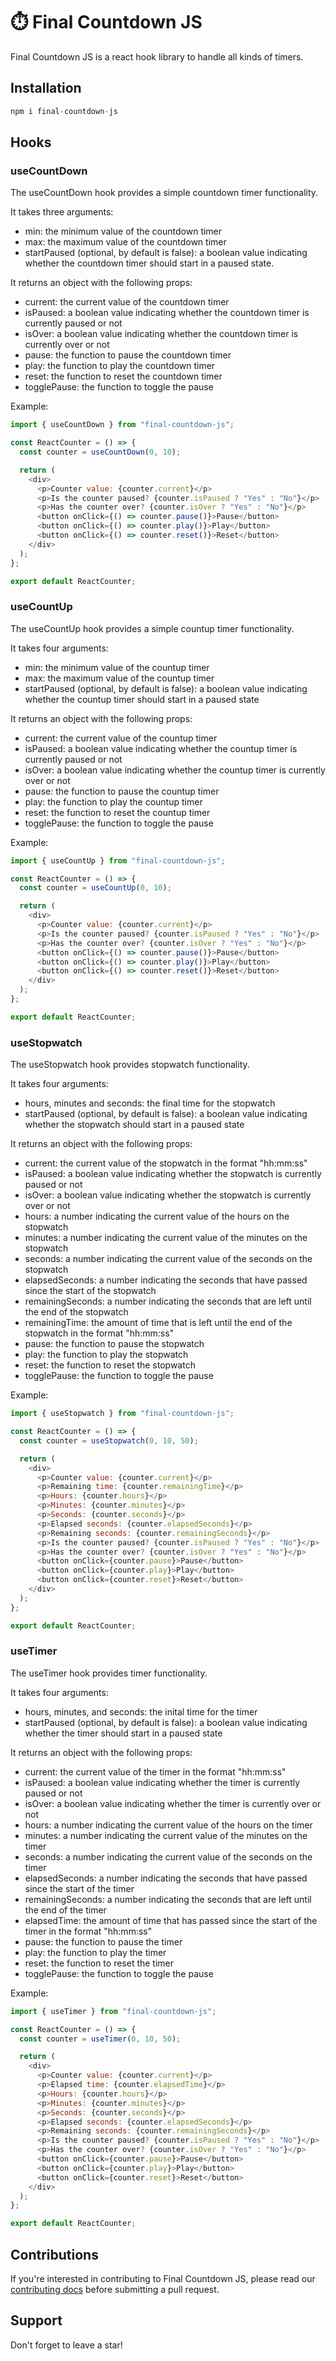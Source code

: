 # ⏱️ Final Countdown JS

Final Countdown JS is a react hook library to handle all kinds of timers.

## Installation

```js
npm i final-countdown-js
```

## Hooks

### useCountDown

The useCountDown hook provides a simple countdown timer functionality.

It takes three arguments:

- min: the minimum value of the countdown timer
- max: the maximum value of the countdown timer
- startPaused (optional, by default is false): a boolean value indicating whether the countdown timer should start in a paused state.

It returns an object with the following props:

- current: the current value of the countdown timer
- isPaused: a boolean value indicating whether the countdown timer is currently paused or not
- isOver: a boolean value indicating whether the countdown timer is currently over or not
- pause: the function to pause the countdown timer
- play: the function to play the countdown timer
- reset: the function to reset the countdown timer
- togglePause: the function to toggle the pause

Example:

```js
import { useCountDown } from "final-countdown-js";

const ReactCounter = () => {
  const counter = useCountDown(0, 10);

  return (
    <div>
      <p>Counter value: {counter.current}</p>
      <p>Is the counter paused? {counter.isPaused ? "Yes" : "No"}</p>
      <p>Has the counter over? {counter.isOver ? "Yes" : "No"}</p>
      <button onClick={() => counter.pause()}>Pause</button>
      <button onClick={() => counter.play()}>Play</button>
      <button onClick={() => counter.reset()}>Reset</button>
    </div>
  );
};

export default ReactCounter;
```

### useCountUp

The useCountUp hook provides a simple countup timer functionality.

It takes four arguments:

- min: the minimum value of the countup timer
- max: the maximum value of the countup timer
- startPaused (optional, by default is false): a boolean value indicating whether the countup timer should start in a paused state

It returns an object with the following props:

- current: the current value of the countup timer
- isPaused: a boolean value indicating whether the countup timer is currently paused or not
- isOver: a boolean value indicating whether the countup timer is currently over or not
- pause: the function to pause the countup timer
- play: the function to play the countup timer
- reset: the function to reset the countup timer
- togglePause: the function to toggle the pause

Example:

```js
import { useCountUp } from "final-countdown-js";

const ReactCounter = () => {
  const counter = useCountUp(0, 10);

  return (
    <div>
      <p>Counter value: {counter.current}</p>
      <p>Is the counter paused? {counter.isPaused ? "Yes" : "No"}</p>
      <p>Has the counter over? {counter.isOver ? "Yes" : "No"}</p>
      <button onClick={() => counter.pause()}>Pause</button>
      <button onClick={() => counter.play()}>Play</button>
      <button onClick={() => counter.reset()}>Reset</button>
    </div>
  );
};

export default ReactCounter;
```

### useStopwatch

The useStopwatch hook provides stopwatch functionality.

It takes four arguments:

- hours, minutes and seconds: the final time for the stopwatch
- startPaused (optional, by default is false): a boolean value indicating whether the stopwatch should start in a paused state

It returns an object with the following props:

- current: the current value of the stopwatch in the format "hh:mm:ss"
- isPaused: a boolean value indicating whether the stopwatch is currently paused or not
- isOver: a boolean value indicating whether the stopwatch is currently over or not
- hours: a number indicating the current value of the hours on the stopwatch
- minutes: a number indicating the current value of the minutes on the stopwatch
- seconds: a number indicating the current value of the seconds on the stopwatch
- elapsedSeconds: a number indicating the seconds that have passed since the start of the stopwatch
- remainingSeconds: a number indicating the seconds that are left until the end of the stopwatch
- remainingTime: the amount of time that is left until the end of the stopwatch in the format "hh:mm:ss"
- pause: the function to pause the stopwatch
- play: the function to play the stopwatch
- reset: the function to reset the stopwatch
- togglePause: the function to toggle the pause

Example:

```js
import { useStopwatch } from "final-countdown-js";

const ReactCounter = () => {
  const counter = useStopwatch(0, 10, 50);

  return (
    <div>
      <p>Counter value: {counter.current}</p>
      <p>Remaining time: {counter.remainingTime}</p>
      <p>Hours: {counter.hours}</p>
      <p>Minutes: {counter.minutes}</p>
      <p>Seconds: {counter.seconds}</p>
      <p>Elapsed seconds: {counter.elapsedSeconds}</p>
      <p>Remaining seconds: {counter.remainingSeconds}</p>
      <p>Is the counter paused? {counter.isPaused ? "Yes" : "No"}</p>
      <p>Has the counter over? {counter.isOver ? "Yes" : "No"}</p>
      <button onClick={counter.pause}>Pause</button>
      <button onClick={counter.play}>Play</button>
      <button onClick={counter.reset}>Reset</button>
    </div>
  );
};

export default ReactCounter;
```

### useTimer

The useTimer hook provides timer functionality.

It takes four arguments:

- hours, minutes, and seconds: the inital time for the timer
- startPaused (optional, by default is false): a boolean value indicating whether the timer should start in a paused state

It returns an object with the following props:

- current: the current value of the timer in the format "hh:mm:ss"
- isPaused: a boolean value indicating whether the timer is currently paused or not
- isOver: a boolean value indicating whether the timer is currently over or not
- hours: a number indicating the current value of the hours on the timer
- minutes: a number indicating the current value of the minutes on the timer
- seconds: a number indicating the current value of the seconds on the timer
- elapsedSeconds: a number indicating the seconds that have passed since the start of the timer
- remainingSeconds: a number indicating the seconds that are left until the end of the timer
- elapsedTime: the amount of time that has passed since the start of the timer in the format "hh:mm:ss"
- pause: the function to pause the timer
- play: the function to play the timer
- reset: the function to reset the timer
- togglePause: the function to toggle the pause

Example:

```js
import { useTimer } from "final-countdown-js";

const ReactCounter = () => {
  const counter = useTimer(0, 10, 50);

  return (
    <div>
      <p>Counter value: {counter.current}</p>
      <p>Elapsed time: {counter.elapsedTime}</p>
      <p>Hours: {counter.hours}</p>
      <p>Minutes: {counter.minutes}</p>
      <p>Seconds: {counter.seconds}</p>
      <p>Elapsed seconds: {counter.elapsedSeconds}</p>
      <p>Remaining seconds: {counter.remainingSeconds}</p>
      <p>Is the counter paused? {counter.isPaused ? "Yes" : "No"}</p>
      <p>Has the counter over? {counter.isOver ? "Yes" : "No"}</p>
      <button onClick={counter.pause}>Pause</button>
      <button onClick={counter.play}>Play</button>
      <button onClick={counter.reset}>Reset</button>
    </div>
  );
};

export default ReactCounter;
```

## Contributions

If you're interested in contributing to Final Countdown JS, please read our [contributing docs](https://github.com/dlcastillop/final-countdown-js/blob/main/CONTRIBUTING.md) before submitting a pull request.

## Support

Don't forget to leave a star!
